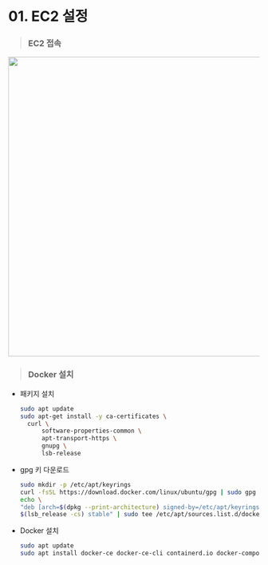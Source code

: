 # 01. EC2 설정

> ### **EC2 접속**

<img src="https://user-images.githubusercontent.com/64150747/201574546-a09dc659-16ea-44bc-bf14-b7fb42cfc843.png" width="600"/>

> ### **Docker 설치**

- 패키지 설치

  ```bash
  sudo apt update
  sudo apt-get install -y ca-certificates \
    curl \
        software-properties-common \
        apt-transport-https \
        gnupg \
        lsb-release
  ```

- gpg 키 다운로드

  ```bash
  sudo mkdir -p /etc/apt/keyrings
  curl -fsSL https://download.docker.com/linux/ubuntu/gpg | sudo gpg --dearmor -o /etc/apt/keyrings/docker.gpg
  echo \
  "deb [arch=$(dpkg --print-architecture) signed-by=/etc/apt/keyrings/docker.gpg] https://download.docker.com/linux/ubuntu \
  $(lsb_release -cs) stable" | sudo tee /etc/apt/sources.list.d/docker.list > /dev/null
  ```

- Docker 설치

  ```bash
  sudo apt update
  sudo apt install docker-ce docker-ce-cli containerd.io docker-compose
  ```
